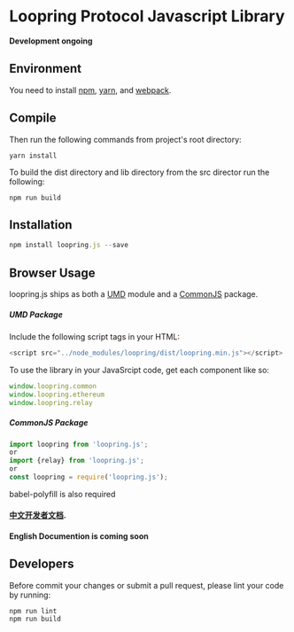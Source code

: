 # Loopring Protocol Javascript Library

**Development ongoing**

## Environment

You need to install [npm](https://www.npmjs.com/get-npm), [yarn](https://yarnpkg.com/lang/en/docs/cli/install/), and [webpack](https://github.com/webpack/webpack).

## Compile

Then run the following commands from project's root directory:

```
yarn install 
```

To build the dist directory and lib directory from the src director run the following:

```
npm run build
```

## Installation

```javascript
npm install loopring.js --save
```

## Browser Usage

loopring.js ships as both a [UMD](https://github.com/umdjs/umd) module and a [CommonJS](https://en.wikipedia.org/wiki/CommonJS) package.

##### UMD Package

Include the following script tags in your HTML:

```javascript
<script src="../node_modules/loopring/dist/loopring.min.js"></script>
```

To use the library in your JavaSrcipt code, get each component like so:

```javascript
window.loopring.common
window.loopring.ethereum
window.loopring.relay
```

##### CommonJS  Package

```javascript
import loopring from 'loopring.js';
or
import {relay} from 'loopring.js';
or
const loopring = require('loopring.js');
```

babel-polyfill is also required

####  [中文开发者文档](https://github.com/Loopring/loopring.js/wiki/loopring.js-v2.0.0-%E4%B8%AD%E6%96%87%E5%BC%80%E5%8F%91%E8%80%85%E6%96%87%E6%A1%A3). 

####  English Documention is coming soon

## Developers

Before commit your changes or submit a pull request, please lint your code by running:

```
npm run lint
npm run build
```
